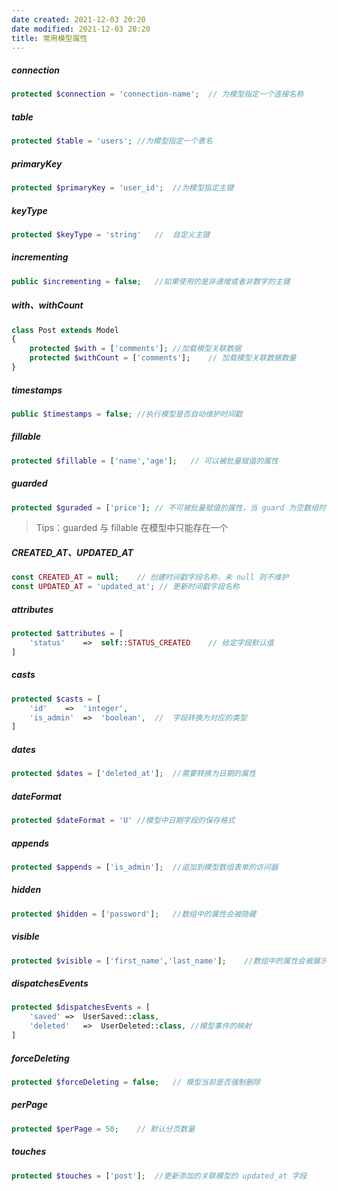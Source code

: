 ```yaml
---
date created: 2021-12-03 20:20
date modified: 2021-12-03 20:20
title: 常用模型属性
---
```

##### connection

```php
protected $connection = 'connection-name';	// 为模型指定一个连接名称
```

##### table

```php
protected $table = 'users';	//为模型指定一个表名
```

##### primaryKey

```php
protected $primaryKey = 'user_id';	//为模型指定主键
```

##### keyType

```php
protected $keyType = 'string'	//	自定义主键
```

##### incrementing

```php
public $incrementing = false;	//如果使用的是非递增或者非数字的主键
```

##### with、withCount

```php
class Post extends Model
{
    protected $with = ['comments'];	//加载模型关联数据
    protected $withCount = ['comments'];	// 加载模型关联数据数量
}
```

##### timestamps

```php
public $timestamps = false;	//执行模型是否自动维护时间戳
```

##### fillable

```php
protected $fillable = ['name','age'];	// 可以被批量赋值的属性
```

##### guarded

```php
protected $guraded = ['price'];	// 不可被批量赋值的属性，当 guard 为空数组时，则都可以被批量赋值
```

> Tips：guarded 与 fillable 在模型中只能存在一个

##### CREATED_AT、UPDATED_AT

```php
const CREATED_AT = null;	// 创建时间戳字段名称，未 null 则不维护
const UPDATED_AT = 'updated_at'; // 更新时间戳字段名称
```

##### attributes

```php
protected $attributes = [
    'status'	=>	self::STATUS_CREATED	// 给定字段默认值
]
```

##### casts

```php
protected $casts = [
    'id'	=>	'integer',
    'is_admin'	=>	'boolean',	//	字段转换为对应的类型
]
```

##### dates

```php
protected $dates = ['deleted_at'];	//需要转换为日期的属性
```

##### dateFormat

```php
protected $dateFormat = 'U'	//模型中日期字段的保存格式
```

##### appends

```php
protected $appends = ['is_admin'];	//追加到模型数组表单的访问器
```

##### hidden

```php
protected $hidden = ['password'];	//数组中的属性会被隐藏
```

##### visible

```php
protected $visible = ['first_name','last_name'];	//数组中的属性会被展示
```

##### dispatchesEvents

```php
protected $dispatchesEvents = [
    'saved'	=>	UserSaved::class,
    'deleted'	=>	UserDeleted::class,	//模型事件的映射
]
```

##### forceDeleting

```php
protected $forceDeleting = false;	// 模型当前是否强制删除
```

##### perPage

```php
protected $perPage = 50;	// 默认分页数量
```

##### touches

```php
protected $touches = ['post'];	//更新添加的关联模型的 updated_at 字段
```



